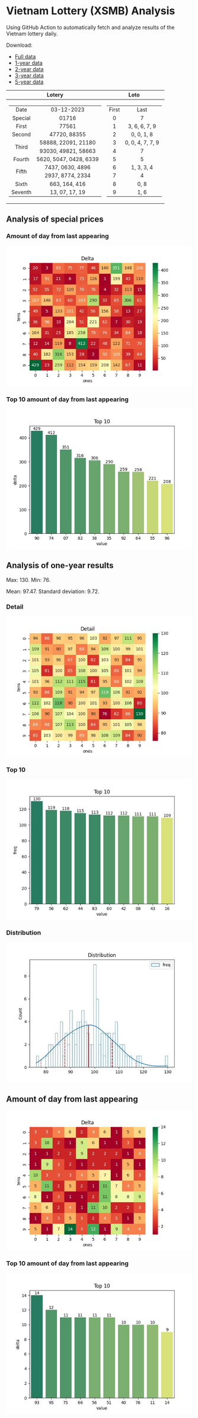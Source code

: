 # Vietnam Lottery (XSMB) Analysis

Using GitHub Action to automatically fetch and analyze results of the Vietnam lottery daily.

Download:

* [Full data](https://raw.githubusercontent.com/khiemdoan/vietnam-lottery-xsmb-analysis/main/results/xsmb.csv)
* [1-year data](https://raw.githubusercontent.com/khiemdoan/vietnam-lottery-xsmb-analysis/main/results/xsmb_1_year.csv)
* [2-year data](https://raw.githubusercontent.com/khiemdoan/vietnam-lottery-xsmb-analysis/main/results/xsmb_2_year.csv)
* [3-year data](https://raw.githubusercontent.com/khiemdoan/vietnam-lottery-xsmb-analysis/main/results/xsmb_3_year.csv)
* [5-year data](https://raw.githubusercontent.com/khiemdoan/vietnam-lottery-xsmb-analysis/main/results/xsmb_5_year.csv)

| Lotery      | Loto |
| :-----------: | :-----------: |
| <table><tr><td>Date</td><td>03-12-2023</td></tr><tr><td>Special</td><td>01716</td></tr><tr><td>First</td><td>77561</td></tr><tr><td>Second</td><td>47720, 88355</td></tr><tr><td rowspan="2">Third</td><td>58888, 22091, 21180</td></tr><tr><td>93030, 49821, 58663</td></tr><tr><td>Fourth</td><td>5620, 5047, 0428, 6339</td></tr><tr><td rowspan="2">Fifth</td><td>7437, 0630, 4896</td></tr><tr><td>2937, 8774, 2334</td></tr><tr><td>Sixth</td><td>663, 164, 416</td></tr><tr><td>Seventh</td><td>13, 07, 17, 19</td></tr></table> | <table><tr><td>First</td><td>Last</td></tr><tr><td>0</td><td>7</td></tr><tr><td>1</td><td>3, 6, 6, 7, 9</td></tr><tr><td>2</td><td>0, 0, 1, 8</td></tr><tr><td>3</td><td>0, 0, 4, 7, 7, 9</td></tr><tr><td>4</td><td>7</td></tr><tr><td>5</td><td>5</td></tr><tr><td>6</td><td>1, 3, 3, 4</td></tr><tr><td>7</td><td>4</td></tr><tr><td>8</td><td>0, 8</td></tr><tr><td>9</td><td>1, 6</td></tr></table> |


<h2>Analysis of special prices</h2>

<h3>Amount of day from last appearing</h3>

![Delta](images/special_delta.jpg)

<h3>Top 10 amount of day from last appearing</h3>

![Delta top 10](images/special_delta_top_10.jpg)

<h2>Analysis of one-year results</h2>

Max: 130. Min: 76.

Mean: 97.47. Standard deviation: 9.72.

<h3>Detail</h3>

![Detail](images/heatmap.jpg)

<h3>Top 10</h3>

![Top 10](images/top-10.jpg)

<h3>Distribution</h3>

![Distribution](images/distribution.jpg)

<h2>Amount of day from last appearing</h2>

![Delta](images/delta.jpg)

<h3>Top 10 amount of day from last appearing</h3>

![Delta top 10](images/delta_top_10.jpg)